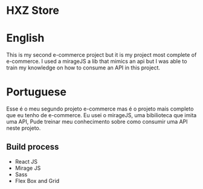 # HXZ Store

# English

This is my second e-commerce project but it is my project most complete of e-commerce. I used a mirageJS a lib that mimics an api but I was able to train my knowledge on how to consume an API in this project.

# Portuguese

Esse é o meu segundo projeto e-commerce mas é o projeto mais completo que eu tenho de e-commerce. Eu usei o mirageJS, uma bibilioteca que imita uma API, Pude treinar meu conhecimento sobre como consumir uma API neste projeto.

<h2>Build process</h2>
<ul>
 <li>React JS</li>
 <li>Mirage JS</li>
 <li>Sass</li>
 <li>Flex Box and Grid</li>
</ul>



